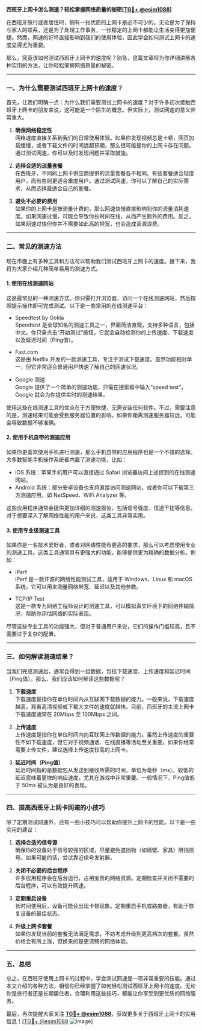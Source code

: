**西班牙上网卡怎么测速？轻松掌握网络质量的秘密[[TG💪+ @esim1088](https://t.me/s/esim1088)]**

在西班牙旅行或者居住时，拥有一张优质的上网卡是必不可少的。无论是为了保持与家人的联系，还是为了处理工作事务，一张稳定的上网卡都能让生活变得更加便捷。然而，网速的好坏直接影响到我们的使用体验，因此学会如何测试上网卡的速度显得尤为重要。

那么，究竟该如何测试西班牙上网卡的速度呢？别急，这篇文章将为你详细讲解各种实用的方法，让你轻松掌握网络质量的秘密。

---

### **一、为什么需要测试西班牙上网卡的速度？**

首先，让我们明确一点：为什么我们需要测试上网卡的速度？对于许多初次接触西班牙上网卡的朋友来说，这可能是一个陌生的概念。但实际上，测试网速的意义非常重大。

1. **确保网络稳定性**  
   网络速度直接关系到我们的日常使用体验。如果你发现视频总是卡顿，网页加载缓慢，或者下载文件的时间远超预期，那么很可能是你的上网卡存在问题。通过测试网速，你可以及时发现问题并采取措施。

2. **选择合适的流量套餐**  
   在西班牙，不同的上网卡供应商提供的流量套餐各不相同。有些套餐适合轻度用户，而有些则更适合重度用户。通过测试网速，你可以了解自己的实际需求，从而选择最适合自己的套餐。

3. **避免不必要的费用**  
   如果你的上网卡是按流量计费的，那么网速快慢直接影响到你的流量消耗速度。如果网速过慢，可能会导致你长时间在线，从而产生额外的费用。反之，如果网速过快但你并不需要如此高的带宽，也会造成资源浪费。

---

### **二、常见的测速方法**

现在市面上有多种工具和方法可以帮助我们测试西班牙上网卡的速度。接下来，我将为大家介绍几种简单易用的测速方式。

#### **1. 使用在线测速网站**

这是最常见的一种测速方式。你只需打开浏览器，访问一个在线测速网站，然后按照提示操作即可完成测试。以下是一些常用的在线测速平台：

- Speedtest by Ookla  
  Speedtest 是全球知名的测速工具之一，界面简洁直观，支持多种语言，包括中文。你只需点击“开始测试”按钮，它就会自动检测你的上传速度、下载速度以及延迟时间（Ping值）。

- Fast.com  
  这是由 Netflix 开发的一款测速工具，专注于测试下载速度。虽然功能相对单一，但它非常适合普通用户快速了解自己的网速状况。

- Google 测速  
  Google 提供了一个简单的测速功能，只需在搜索框中输入“speed test”，Google 就会为你提供实时的测速结果。

使用这些在线测速工具的优点在于方便快捷，无需安装任何软件。不过，需要注意的是，测速结果可能会受到服务器位置的影响。如果你距离测速服务器较远，可能会导致数据不够准确。

#### **2. 使用手机自带的测速应用**

如果你更喜欢使用手机进行测速，那么手机自带的应用程序也是一个不错的选择。大多数智能手机操作系统都内置了测速功能，比如：

- iOS 系统：苹果手机用户可以直接通过 Safari 浏览器访问上述提到的在线测速网站。
- Android 系统：部分安卓设备也支持直接访问测速网站，或者你可以下载第三方测速应用，如 NetSpeed、WiFi Analyzer 等。

这些应用程序通常会提供更加详细的测速报告，包括信号强度、信道干扰等信息。对于想要深入了解网络性能的用户来说，这类工具非常实用。

#### **3. 使用专业级测速工具**

如果你是一名技术爱好者，或者对网络性能有更高的要求，那么可以考虑使用专业的测速工具。这类工具通常具有更强大的功能，能够提供更为精确的数据分析。例如：

- iPerf  
  iPerf 是一款开源的网络性能测试工具，适用于 Windows、Linux 和 macOS 系统。它可以用来测量网络带宽、延迟以及其他参数。

- TCP/IP Test  
  这是一款专为网络工程师设计的测速工具，可以模拟真实环境下的网络传输情况，帮助你评估网络的实际表现。

尽管这些专业工具的功能强大，但对于普通用户来说，它们的操作门槛较高，且不需要过于复杂的配置。

---

### **三、如何解读测速结果？**

当我们完成测速后，通常会得到一组数据，包括下载速度、上传速度和延迟时间（Ping值）。那么，我们应该如何解读这些数据呢？

1. **下载速度**  
   下载速度是指你在单位时间内从互联网下载数据的能力。一般来说，下载速度越高，观看高清视频或下载大文件的速度就越快。目前，西班牙的主流上网卡下载速度通常在 20Mbps 至 100Mbps 之间。

2. **上传速度**  
   上传速度是指你在单位时间内向互联网上传数据的能力。虽然上传速度的重要性不如下载速度，但它对于视频通话、在线直播等活动至关重要。如果你经常需要上传文件，建议选择上传速度较高的上网卡。

3. **延迟时间（Ping值）**  
   延迟时间指的是数据包从发送到接收所需的时间，单位为毫秒（ms）。较低的延迟意味着更快的响应速度，尤其在游戏中非常重要。一般情况下，Ping值低于 50ms 被认为是良好的表现。

---

### **四、提高西班牙上网卡网速的小技巧**

除了定期测试网速外，还有一些小技巧可以帮助你提升上网卡的性能。以下是一些实用的建议：

1. **选择合适的信号源**  
   确保你的设备处于信号较强的区域，尽量避免遮挡物（如墙壁、家具）阻挡信号。如果可能的话，尝试靠近信号发射器。

2. **关闭不必要的后台程序**  
   许多应用程序会在后台运行，占用宝贵的网络资源。定期检查并关闭不需要的后台程序，可以有效提升网速。

3. **定期重启设备**  
   长时间使用后，设备可能会出现卡顿现象。定期重启手机或路由器，有助于恢复设备的最佳状态。

4. **升级上网卡套餐**  
   如果你发现当前的套餐无法满足需求，不妨考虑升级到更高档次的套餐。虽然价格会有所上涨，但换来的是更流畅的网络体验。

---

### **五、总结**

总之，在西班牙使用上网卡的过程中，学会测试网速是一项非常重要的技能。通过本文介绍的各种方法，相信你已经掌握了如何轻松测试西班牙上网卡的速度。无论你是旅行者还是长期居住者，合理利用这些技巧，都能让你享受到更优质的网络服务。

最后，再次提醒大家关注 **[TG💪+ @esim1088](https://t.me/s/esim1088)**，获取更多关于西班牙上网卡的实用信息！[[TG💪+ @esim1088](https://t.me/s/esim1088) ![Image](https://i.postimg.cc/4NQfJmqS/Snipaste-2025-05-13-00-14-12.png)]